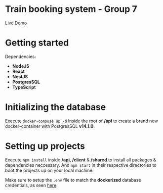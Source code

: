 # Train booking system - Group 7
[Live Demo](https://proud-island-0916a2703.azurestaticapps.net/)

# Getting started
Dependencies:
- **NodeJS**
- **React**
- **NestJS**
- **PostgresSQL**
- **TypeScript**

# Initializing the database
Execute ```docker-compose up -d```
inside the root of **/api** to create a brand new docker-container with PostgresSQL **v14.1.0**.

# Setting up projects
Execute ```npm install``` inside **/api**, **/client** & **/shared** to install all packages & dependencies neccessary. And ```npm start``` in their respective directories to boot the projects up on your local machine.

Make sure to setup the ```.env``` file to match the **dockerized** database credentials, as seen [here](https://github.com/AdamBrodin/th2103-g07/blob/main/api/.env.example).
